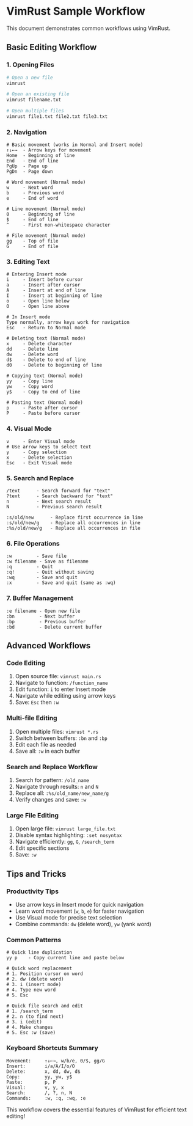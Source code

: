 # VimRust Sample Workflow

This document demonstrates common workflows using VimRust.

## Basic Editing Workflow

### 1. Opening Files
```bash
# Open a new file
vimrust

# Open an existing file
vimrust filename.txt

# Open multiple files
vimrust file1.txt file2.txt file3.txt
```

### 2. Navigation
```
# Basic movement (works in Normal and Insert mode)
↑↓←→  - Arrow keys for movement
Home  - Beginning of line
End   - End of line
PgUp  - Page up
PgDn  - Page down

# Word movement (Normal mode)
w     - Next word
b     - Previous word  
e     - End of word

# Line movement (Normal mode)
0     - Beginning of line
$     - End of line
^     - First non-whitespace character

# File movement (Normal mode)
gg    - Top of file
G     - End of file
```

### 3. Editing Text
```
# Entering Insert mode
i     - Insert before cursor
a     - Insert after cursor
A     - Insert at end of line
I     - Insert at beginning of line
o     - Open line below
O     - Open line above

# In Insert mode
Type normally, arrow keys work for navigation
Esc   - Return to Normal mode

# Deleting text (Normal mode)
x     - Delete character
dd    - Delete line
dw    - Delete word
d$    - Delete to end of line
d0    - Delete to beginning of line

# Copying text (Normal mode)
yy    - Copy line
yw    - Copy word
y$    - Copy to end of line

# Pasting text (Normal mode)
p     - Paste after cursor
P     - Paste before cursor
```

### 4. Visual Mode
```
v     - Enter Visual mode
# Use arrow keys to select text
y     - Copy selection
x     - Delete selection
Esc   - Exit Visual mode
```

### 5. Search and Replace
```
/text      - Search forward for "text"
?text      - Search backward for "text"
n          - Next search result
N          - Previous search result

:s/old/new      - Replace first occurrence in line
:s/old/new/g    - Replace all occurrences in line
:%s/old/new/g   - Replace all occurrences in file
```

### 6. File Operations
```
:w         - Save file
:w filename - Save as filename
:q         - Quit
:q!        - Quit without saving
:wq        - Save and quit
:x         - Save and quit (same as :wq)
```

### 7. Buffer Management
```
:e filename - Open new file
:bn         - Next buffer
:bp         - Previous buffer
:bd         - Delete current buffer
```

## Advanced Workflows

### Code Editing
1. Open source file: `vimrust main.rs`
2. Navigate to function: `/function_name`
3. Edit function: `i` to enter Insert mode
4. Navigate while editing using arrow keys
5. Save: `Esc` then `:w`

### Multi-file Editing
1. Open multiple files: `vimrust *.rs`
2. Switch between buffers: `:bn` and `:bp`
3. Edit each file as needed
4. Save all: `:w` in each buffer

### Search and Replace Workflow
1. Search for pattern: `/old_name`
2. Navigate through results: `n` and `N`
3. Replace all: `:%s/old_name/new_name/g`
4. Verify changes and save: `:w`

### Large File Editing
1. Open large file: `vimrust large_file.txt`
2. Disable syntax highlighting: `:set nosyntax`
3. Navigate efficiently: `gg`, `G`, `/search_term`
4. Edit specific sections
5. Save: `:w`

## Tips and Tricks

### Productivity Tips
- Use arrow keys in Insert mode for quick navigation
- Learn word movement (`w`, `b`, `e`) for faster navigation
- Use Visual mode for precise text selection
- Combine commands: `dw` (delete word), `yw` (yank word)

### Common Patterns
```
# Quick line duplication
yy p    - Copy current line and paste below

# Quick word replacement
# 1. Position cursor on word
# 2. dw (delete word)
# 3. i (insert mode)
# 4. Type new word
# 5. Esc

# Quick file search and edit
# 1. /search_term
# 2. n (to find next)
# 3. i (edit)
# 4. Make changes
# 5. Esc :w (save)
```

### Keyboard Shortcuts Summary
```
Movement:     ↑↓←→, w/b/e, 0/$, gg/G
Insert:       i/a/A/I/o/O
Delete:       x, dd, dw, d$
Copy:         yy, yw, y$
Paste:        p, P
Visual:       v, y, x
Search:       /, ?, n, N
Commands:     :w, :q, :wq, :e
```

This workflow covers the essential features of VimRust for efficient text editing!